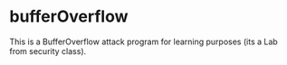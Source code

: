 bufferOverflow
==============
This is a BufferOverflow attack program for learning purposes (its a Lab from security class). 
